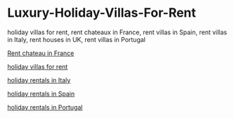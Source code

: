 # Luxury-Holiday-Villas-For-Rent
holiday villas for rent, rent chateaux in France, rent villas in Spain, rent villas in Italy, rent houses in UK, rent villas in Portugal

<a href="https://excellenceluxuryvillas.com">Rent chateau in France</a>

<a href="https://excellenceluxuryvillas.com">holiday villas for rent</a>

<a href="https://excellenceluxuryvillas.com">holiday rentals in Italy</a>

<a href="https://excellenceluxuryvillas.com">holiday rentals in Spain</a>

<a href="https://excellenceluxuryvillas.com">holiday rentals in Portugal</a>
